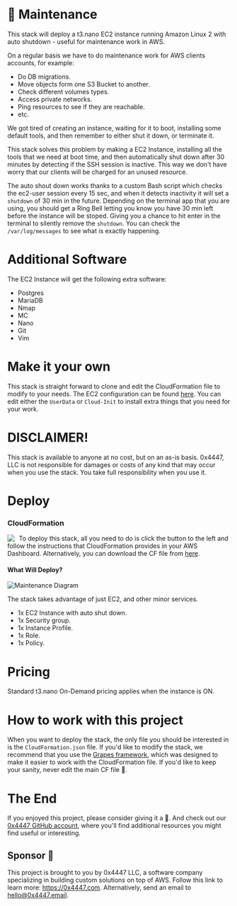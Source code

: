 # 🧢 Maintenance

This stack will deploy a t3.nano EC2 instance running Amazon Linux 2 with auto shutdown - useful for maintenance work in AWS.

On a regular basis we have to do maintenance work for AWS clients accounts, for example:

- Do DB migrations.
- Move objects form one S3 Bucket to another.
- Check different volumes types.
- Access private networks.
- Ping resources to see if they are reachable.
- etc.

We got tired of creating an instance, waiting for it to boot, installing some default tools, and then remember to either shut it down, or terminate it.

This stack solves this problem by making a EC2 Instance, installing all the tools that we need at boot time, and then automatically shut down after 30 minutes by detecting if the SSH session is inactive. This way we don't have worry that our clients will be charged for an unused resource.

The auto shout down works thanks to a custom Bash script which checks the ec2-user session every 15 sec, and when it detects inactivity it will set a `shutdown` of 30 min in the future. Depending on the terminal app that you are using, you should get a Ring Bell letting you know you have 30 min left before the instance will be stoped. Giving you a chance to hit enter in the terminal to silently remove the `shutdown`. You can check the `/var/log/messages` to see what is exactly happening.

# Additional Software

The EC2 Instance will get the following extra software:

- Postgres
- MariaDB
- Nmap
- MC
- Nano
- Git
- Vim

# Make it your own

This stack is straight forward to clone and edit the CloudFormation file to modify to your needs. The EC2 configuration can be found [here](https://github.com/0x4447/0x4447_product_maintenance/tree/bash_script). You can edit either the `UserData` or `Cloud-Init` to install extra things that you need for your work.

# DISCLAIMER!

This stack is available to anyone at no cost, but on an as-is basis. 0x4447, LLC is not responsible for damages or costs of any kind that may occur when you use the stack. You take full responsibility when you use it.

# Deploy

### CloudFormation

<a target="_blank" href="https://console.aws.amazon.com/cloudformation/home#/stacks/new?stackName=zer0x4447-Maintenance&templateURL=https://s3.amazonaws.com/0x4447-drive-cloudformation/maintenance.json">
<img align="left" style="float: left; margin: 0 10px 0 0;" src="https://s3.amazonaws.com/cloudformation-examples/cloudformation-launch-stack.png"></a>

To deploy this stack, all you need to do is click the button to the left and follow the instructions that CloudFormation provides in your AWS Dashboard. Alternatively, you can download the CF file from [here](https://s3.amazonaws.com/0x4447-drive-cloudformation/maintenance.json).

#### What Will Deploy?

![Maintenance Diagram](https://raw.githubusercontent.com/0x4447/0x4447_product_maintenance/assets/diagram.png)

The stack takes advantage of just EC2, and other minor services.

- 1x EC2 Instance with auto shut down.
- 1x Security group.
- 1x Instance Profile.
- 1x Role.
- 1x Policy.

# Pricing

Standard t3.nano On-Demand pricing applies when the instance is ON.

# How to work with this project

When you want to deploy the stack, the only file you should be interested in is the `CloudFormation.json` file. If you'd like to modify the stack, we recommend that you use the [Grapes framework](https://github.com/0x4447/0x4447-cli-node-grapes), which was designed to make it easier to work with the CloudFormation file. If you'd like to keep your sanity, never edit the main CF file 🤪.

# The End

If you enjoyed this project, please consider giving it a 🌟. And check out our [0x4447 GitHub account](https://github.com/0x4447), where you'll find additional resources you might find useful or interesting.

## Sponsor 🎊

This project is brought to you by 0x4447 LLC, a software company specializing in building custom solutions on top of AWS. Follow this link to learn more: https://0x4447.com. Alternatively, send an email to [hello@0x4447.email](mailto:hello@0x4447.email?Subject=Hello%20From%20Repo&Body=Hi%2C%0A%0AMy%20name%20is%20NAME%2C%20and%20I%27d%20like%20to%20get%20in%20touch%20with%20someone%20at%200x4447.%0A%0AI%27d%20like%20to%20discuss%20the%20following%20topics%3A%0A%0A-%20LIST_OF_TOPICS_TO_DISCUSS%0A%0ASome%20useful%20information%3A%0A%0A-%20My%20full%20name%20is%3A%20FIRST_NAME%20LAST_NAME%0A-%20My%20time%20zone%20is%3A%20TIME_ZONE%0A-%20My%20working%20hours%20are%20from%3A%20TIME%20till%20TIME%0A-%20My%20company%20name%20is%3A%20COMPANY%20NAME%0A-%20My%20company%20website%20is%3A%20https%3A%2F%2F%0A%0ABest%20regards.).

